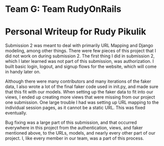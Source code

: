 # Team G: Team RudyOnRails

# Personal Writeup for Rudy Pikulik

Submission 2 was meant to deal with primarily URL Mapping and Django modeling, among other things. There were few pieces of this project that I did not work on during submission 2. The first thing I did in submission 2, which I later learned was not part of this submission, was authorization. I built basic login, logout, and signup flows for the website, which will come in handy later on.

Although there were many contributors and many iterations of the faker data, I also wrote a lot of the final faker code used in init.py, and made sure that this fit with our models. When setting up the faker data to fit into our views, I ended up creating more views that were missing from our project one submission. One large trouble I had was setting up URL mapping to the individual session pages, as it cannot be a static URL. This was fixed eventually.

Bug fixing was a large part of this submission, and that occurred everywhere in this project from the authentication, views, and faker mentioned above, to the  URLs, models, and nearly every other part of our project. I, like every member in our team, was a part of this process.
